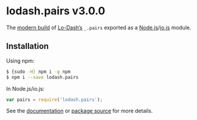 # lodash.pairs v3.0.0

The [modern build](https://github.com/lodash/lodash/wiki/Build-Differences) of [Lo-Dash’s](https://lodash.com/) `_.pairs` exported as a [Node.js](http://nodejs.org/)/[io.js](https://iojs.org/) module.

## Installation

Using npm:

```bash
$ {sudo -H} npm i -g npm
$ npm i --save lodash.pairs
```

In Node.js/io.js:

```js
var pairs = require('lodash.pairs');
```

See the [documentation](https://lodash.com/docs#pairs) or [package source](https://github.com/lodash/lodash/blob/3.0.0-npm-packages/lodash.pairs) for more details.
